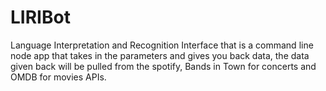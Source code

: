 # LIRIBot
Language Interpretation and Recognition Interface that is a command line node app that takes in the parameters and gives you back data, the data given back will be pulled from the spotify, Bands in Town for concerts and OMDB for movies APIs. 
